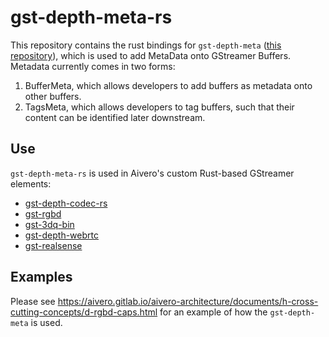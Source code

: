 # gst-depth-meta-rs

This repository contains the rust bindings for `gst-depth-meta` ([this repository](https://gitlab.com/aivero/public/gstreamer/gst-depth-meta)), which is used to add MetaData onto GStreamer Buffers. Metadata currently comes in two forms:

1. BufferMeta, which allows developers to add buffers as metadata onto other buffers.
2. TagsMeta, which allows developers to tag buffers, such that their content can be identified later downstream.

## Use

`gst-depth-meta-rs` is used in Aivero's custom Rust-based GStreamer elements:

- [gst-depth-codec-rs](https://gitlab.com/aivero/streaming/gst-depth-codec-rs)
- [gst-rgbd](https://gitlab.com/aivero/public/gstreamer/gst-rgbd)
- [gst-3dq-bin](https://gitlab.com/aivero/streaming/gst-3dq-bin)
- [gst-depth-webrtc](https://gitlab.com/aivero/streaming/gst-depth-webrtc)
- [gst-realsense](https://gitlab.com/aivero/public/gstreamer/gst-realsense)

## Examples

Please see https://aivero.gitlab.io/aivero-architecture/documents/h-cross-cutting-concepts/d-rgbd-caps.html for an example of how the `gst-depth-meta` is used.